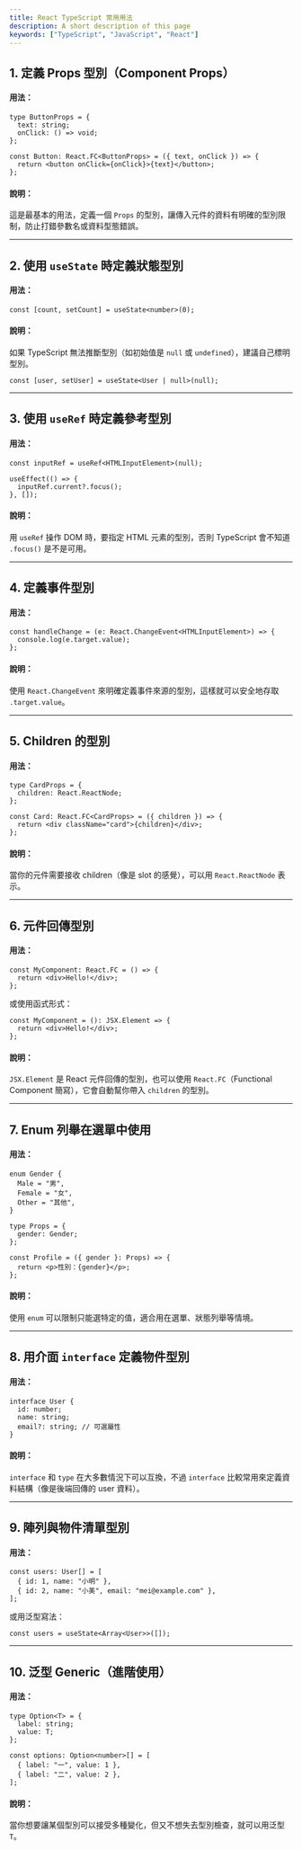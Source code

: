```yaml
---
title: React TypeScript 常用用法
description: A short description of this page
keywords: ["TypeScript", "JavaScript", "React"]
---
```


## 1\. 定義 Props 型別（Component Props）

#### 用法：

```tsx
type ButtonProps = {
  text: string;
  onClick: () => void;
};

const Button: React.FC<ButtonProps> = ({ text, onClick }) => {
  return <button onClick={onClick}>{text}</button>;
};
```

#### 說明：

這是最基本的用法，定義一個 `Props` 的型別，讓傳入元件的資料有明確的型別限制，防止打錯參數名或資料型態錯誤。

---

## 2. 使用 `useState` 時定義狀態型別

#### 用法：

```tsx
const [count, setCount] = useState<number>(0);
```

#### 說明：

如果 TypeScript 無法推斷型別（如初始值是 `null` 或 `undefined`），建議自己標明型別。

```tsx
const [user, setUser] = useState<User | null>(null);
```

---

## 3. 使用 `useRef` 時定義參考型別

#### 用法：

```tsx
const inputRef = useRef<HTMLInputElement>(null);

useEffect(() => {
  inputRef.current?.focus();
}, []);
```

#### 說明：

用 `useRef` 操作 DOM 時，要指定 HTML 元素的型別，否則 TypeScript 會不知道 `.focus()` 是不是可用。

---

## 4. 定義事件型別

#### 用法：

```tsx
const handleChange = (e: React.ChangeEvent<HTMLInputElement>) => {
  console.log(e.target.value);
};
```
#### 說明：

使用 `React.ChangeEvent` 來明確定義事件來源的型別，這樣就可以安全地存取 `.target.value`。

---

## 5. Children 的型別

#### 用法：

```tsx
type CardProps = {
  children: React.ReactNode;
};

const Card: React.FC<CardProps> = ({ children }) => {
  return <div className="card">{children}</div>;
};
```

#### 說明：

當你的元件需要接收 children（像是 slot 的感覺），可以用 `React.ReactNode` 表示。

---

## 6. 元件回傳型別

#### 用法：

```tsx
const MyComponent: React.FC = () => {
  return <div>Hello!</div>;
};
```

或使用函式形式：

```tsx
const MyComponent = (): JSX.Element => {
  return <div>Hello!</div>;
};
```

#### 說明：

`JSX.Element` 是 React 元件回傳的型別，也可以使用 `React.FC`（Functional Component 簡寫），它會自動幫你帶入 `children` 的型別。

---

## 7. Enum 列舉在選單中使用

#### 用法：

```tsx
enum Gender {
  Male = "男",
  Female = "女",
  Other = "其他",
}

type Props = {
  gender: Gender;
};

const Profile = ({ gender }: Props) => {
  return <p>性別：{gender}</p>;
};
```

#### 說明：

使用 `enum` 可以限制只能選特定的值，適合用在選單、狀態列舉等情境。

---

## 8. 用介面 `interface` 定義物件型別

#### 用法：

```tsx
interface User {
  id: number;
  name: string;
  email?: string; // 可選屬性
}
```
#### 說明：

`interface` 和 `type` 在大多數情況下可以互換，不過 `interface` 比較常用來定義資料結構（像是後端回傳的 user 資料）。

---

## 9. 陣列與物件清單型別

#### 用法：

```tsx
const users: User[] = [
  { id: 1, name: "小明" },
  { id: 2, name: "小美", email: "mei@example.com" },
];

```

或用泛型寫法：

```tsx
const users = useState<Array<User>>([]);

```

---

## 10. 泛型 Generic（進階使用）
#### 用法：

```tsx
type Option<T> = {
  label: string;
  value: T;
};

const options: Option<number>[] = [
  { label: "一", value: 1 },
  { label: "二", value: 2 },
];
```
#### 說明：

當你想要讓某個型別可以接受多種變化，但又不想失去型別檢查，就可以用泛型 `T`。

